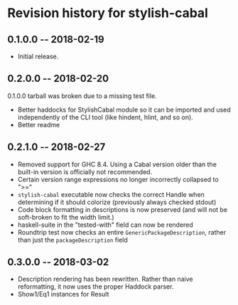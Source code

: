 # Revision history for stylish-cabal

## 0.1.0.0  -- 2018-02-19

* Initial release.

## 0.2.0.0 -- 2018-02-20

0.1.0.0 tarball was broken due to a missing test file.

* Better haddocks for StylishCabal module so it can be imported and used independently of
  the CLI tool (like hindent, hlint, and so on).
* Better readme

## 0.2.1.0 -- 2018-02-27

* Removed support for GHC 8.4. Using a Cabal version older than the built-in version is
  officially not recommended.
* Certain version range expressions no longer incorrectly collapsed to ">="
* `stylish-cabal` executable now checks the correct Handle when determining if it should colorize (previously always checked stdout)
* Code block formatting in descriptions is now preserved (and will not be soft-broken to fit the width limit.)
* haskell-suite in the "tested-with" field can now be rendered
* Roundtrip test now checks an entire `GenericPackageDescription`, rather than just the `packageDescription` field

## 0.3.0.0 -- 2018-03-02

* Description rendering has been rewritten. Rather than naive reformatting, it now uses
  the proper Haddock parser.
* Show1/Eq1 instances for Result
